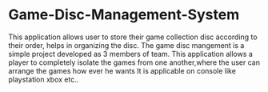 # Game-Disc-Management-System
This application allows user to store their game collection disc according to their order, helps in organizing the disc. 
The game disc mangement is a  simple project  developed as 3 members of team.
This application allows a player to completely isolate the games from one another,where the user can arrange the games how ever he wants 
It is applicable on console like playstation xbox etc..
